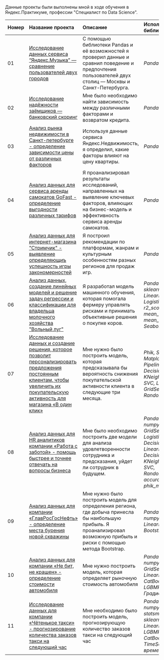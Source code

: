 Данные проекты были выполнены мной в ходе обучения в Яндекс.Практикуме, профессии "Специалист по Data Science".

| Номер | Название проекта | Описание | Используемые библиотеки | Статус |
| :---------------------- | :---------------------- | :---------------------- | :---------------------- | :---------------------- |
| 01 | [Исследование данных сервиса “Яндекс.Музыка” — сравнение пользователей двух городов](https://github.com/petrekl/YandexPracticum-projects/blob/main/%D0%AF%D0%BD%D0%B4%D0%B5%D0%BA%D1%81_%D0%9C%D1%83%D0%B7%D1%8B%D0%BA%D0%B0/%D0%9F%D1%80%D0%BE%D0%B5%D0%BA%D1%82%200%20%D0%91%D0%B0%D0%B7%D0%BE%D0%B2%D1%8B%D0%B9%20Python.ipynb) | С помощью библиотеки Pandas и её возможностей я проверил данные и сравнил поведение и предпочтения пользователей двух столиц — Москвы и Санкт-Петербурга.| *Pandas*| *Завершён* |
| 02 | [Исследование надёжности заёмщиков — банковский скоринг](https://github.com/petrekl/YandexPracticum-projects/blob/main/%D0%9A%D1%80%D0%B5%D0%B4%D0%B8%D1%82%D0%BD%D1%8B%D0%B9%20%D1%81%D0%BA%D0%BE%D1%80%D0%B8%D0%BD%D0%B3/%D0%9F%D1%80%D0%BE%D0%B5%D0%BA%D1%82%201%20%D0%9F%D1%80%D0%B5%D0%B4%D0%BE%D0%B1%D1%80%D0%B0%D0%B1%D0%BE%D1%82%D0%BA%D0%B0%20%D0%B4%D0%B0%D0%BD%D0%BD%D1%8B%D1%85%20(1).ipynb) | Мне было необходимо найти зависимость между различными факторами и возвратом кредита.| *Pandas, Matplotlib*| *Завершён* |
| 03 | [Анализ рынка недвижимости в Санкт-петербурге - определение зависимости цены от различных факторов](https://github.com/petrekl/YandexPracticum-projects/blob/main/%D0%9F%D1%80%D0%BE%D0%B4%D0%B0%D0%B6%D0%B0%20%D0%BA%D0%B2%D0%B0%D1%80%D1%82%D0%B8%D1%80/%D0%9F%D1%80%D0%BE%D0%B5%D0%BA%D1%82%202%20%D0%98%D1%81%D1%81%D0%BB%D0%B5%D0%B4%D0%BE%D0%B2%D0%B0%D1%82%D0%B5%D0%BB%D1%8C%D1%81%D0%BA%D0%B8%D0%B9%20%D0%B0%D0%BD%D0%B0%D0%BB%D0%B8%D0%B7%20%D0%B4%D0%B0%D0%BD%D0%BD%D1%8B%D1%85%20(1).ipynb) | Используя данные сервиса Яндекс.Недвижимость, я определил, какие факторы влияют на цену квартиры. | *Pandas, Matplotlib*| *Завершён* |
| 04 | [Анализ данных для сервиса аренды самокатов GoFast - определение выгодности различных тарифов](https://github.com/petrekl/YandexPracticum-projects/blob/main/%D0%98%D0%BD%D1%82%D0%B5%D1%80%D0%BD%D0%B5%D1%82_%D0%BC%D0%B0%D0%B3%D0%B0%D0%B7%D0%B8%D0%BD_%D0%A1%D1%82%D1%80%D0%B8%D0%BC%D1%87%D0%B8%D0%BA/%D0%9F%D1%80%D0%BE%D0%B5%D0%BA%D1%82%204%20%D0%A1%D0%B1%D0%BE%D1%80%D0%BD%D1%8B%D0%B9%201%20(1).ipynb) | Я проанализировал результаты исследований, направленных на выявление ключевых факторов, влияющих на бизнес-модель и эффективность сервиса аренды самокатов. | *Pandas, Matplotlib, scipy*| *Завершён* |
| 05 | [Анализ данных для интернет-магазина "Стримчик" - выявление определяющиъ успешность игры закономерностей](https://github.com/petrekl/YandexPracticum-projects/blob/main/%D0%98%D0%BD%D1%82%D0%B5%D1%80%D0%BD%D0%B5%D1%82_%D0%BC%D0%B0%D0%B3%D0%B0%D0%B7%D0%B8%D0%BD_%D0%A1%D1%82%D1%80%D0%B8%D0%BC%D1%87%D0%B8%D0%BA/%D0%9F%D1%80%D0%BE%D0%B5%D0%BA%D1%82%204%20%D0%A1%D0%B1%D0%BE%D1%80%D0%BD%D1%8B%D0%B9%201%20(1).ipynb) | Я построил рекомендации по платформам, жанрам и культурным особенностям разных регионов для продаж игр.| *Pandas, Matplotlib, scipy*| *Завершён* |
| 06 | [Анализ данных, создание линейных моделей и решение задач регрессии и классификации для владельца молочного хозяйства "Вольный луг"](https://github.com/petrekl/YandexPracticum-projects/blob/main/%D0%9C%D0%BE%D0%BB%D0%BE%D1%87%D0%BD%D0%BE%D0%B5_%D1%85%D0%BE%D0%B7%D1%8F%D0%B9%D1%81%D1%82%D0%B2%D0%BE_%D0%92%D0%BE%D0%BB%D1%8C%D0%BD%D1%8B%D0%B9_%D0%BB%D1%83%D0%B3/%D0%9F%D1%80%D0%BE%D0%B5%D0%BA%D1%82%205%20%D0%9B%D0%B8%D0%BD%D0%B5%D0%B9%D0%BD%D1%8B%D0%B5%20%D0%BC%D0%BE%D0%B4%D0%B5%D0%BB%D0%B8%20%D0%B2%20%D0%BC%D0%B0%D1%88%D0%B8%D0%BD%D0%BD%D0%BE%D0%BC%20%D0%BE%D0%B1%D1%83%D1%87%D0%B5%D0%BD%D0%B8%D0%B8%20%20(1).ipynb) | Я разработал модель машинного обучения, которая помогала фермеру управлять рисками и принимать объективные решения о покупке коров. | *Pandas, Matplotlib, sklearn, numpy, LinearRegression, LogisticRegression, r2_score, mean_squared_error, mean_absolute_error, Seaborn, scipy*| *Завершён* |
| 07 | [Исследование данных и создание решения, которое позволит персонализировать предложения постоянным клиентам, чтобы увеличить их покупательскую активность для магазина «В один клик»](https://github.com/petrekl/YandexPracticum-projects/blob/main/%D0%98%D0%BD%D1%82%D0%B5%D1%80%D0%BD%D0%B5%D1%82_%D0%BC%D0%B0%D0%B3%D0%B0%D0%B7%D0%B8%D0%BD_%D0%92_%D0%BE%D0%B4%D0%B8%D0%BD_%D0%BA%D0%BB%D0%B8%D0%BA/%D0%9F%D1%80%D0%BE%D0%B5%D0%BA%D1%82%206%20%D0%9E%D0%B1%D1%83%D1%87%D0%B5%D0%BD%D0%B8%D0%B5%20%D1%81%20%D1%83%D1%87%D0%B8%D1%82%D0%B5%D0%BB%D0%B5%D0%BC%20%D0%BA%D0%B0%D1%87%D0%B5%D1%81%D1%82%D0%B2%D0%BE%20%D0%BC%D0%BE%D0%B4%D0%B5%D0%BB%D0%B8%20(1).ipynb) |  Мне нужно было построить модель, которая предсказывала бы вероятность снижения покупательской активности клиента в следующие три месяца. | *Phik, Shap, Pandas, Matplotlib, Sklearn, Scipy, Pipeline, roc_auc_score, DecisionTreeClassifier, KNeighborsClassifier, SVC, LogisticRegression, GridSearchCV, RandomizedSearchCV*| *Завершён* |
| 08 | [Анализ данных для HR аналитиков компании «Работа с заботой» - помощь быстрее и точнее отвечать на вопросы бизнеса](https://github.com/petrekl/YandexPracticum-projects/blob/main/HR_%D0%BA%D0%BE%D0%BC%D0%BF%D0%B0%D0%BD%D0%B8%D1%8F_%D0%A0%D0%B0%D0%B1%D0%BE%D1%82%D0%B0_%D1%81_%D0%B7%D0%B0%D0%B1%D0%BE%D1%82%D0%BE%D0%B9/%D0%9F%D1%80%D0%BE%D0%B5%D0%BA%D1%82%207%20%D0%A1%D0%B1%D0%BE%D1%80%D0%BE%D1%87%D0%BD%D1%8B%D0%B9%202%20(1).ipynb) | Мне было необходимо построить две модели для анализа удовлетворенности сотрудника и предсказания, уйдет ли сотрудник в будущем. | *Pandas, matplotlib, scipy, numpy, seaborn, Pipeline, GridSearchCV, LogisticRegression, DecisionTreeRegressor, LinearRegression, DecisionTreeClassifier, KNeighborsClassifier, SVC, RandomizedSearchCV, accuracy_score, phik_matrix*| *Завершён* |
| 09 | [Анализ данных для компании «ГлавРосГосНефть» - определение места бурения новой скважины](https://github.com/petrekl/YandexPracticum-projects/blob/main/%D0%94%D0%BE%D0%B1%D1%8B%D0%B2%D0%B0%D1%8E%D1%89%D0%B0%D1%8F_%D0%BA%D0%BE%D0%BC%D0%BF%D0%B0%D0%BD%D0%B8%D1%8F_%D0%93%D0%BB%D0%B0%D0%B2%D0%A0%D0%BE%D1%81%D0%93%D0%BE%D1%81%D0%9D%D0%B5%D1%84%D1%82%D1%8C/%D0%9F%D1%80%D0%BE%D0%B5%D0%BA%D1%82%208%20%D0%9C%D0%B0%D1%88%D0%B8%D0%BD%D0%BD%D0%BE%D0%B5%20%D0%BE%D0%B1%D1%83%D1%87%D0%B5%D0%BD%D0%B8%D0%B5%20%D0%B2%20%D0%B1%D0%B8%D0%B7%D0%BD%D0%B5%D1%81%D0%B5%20(1).ipynb) |  Мне нужно было построить модель для определения региона, где добыча принесла бы наибольшую прибыль. Я проанализировал возможную прибыль и риски с помощью метода Bootstrap. | *Pandas, matplotlib, scipy, numpy, seaborn, sklearn, LinearRegression, phik, Bootstrap*| *Завершён* |
| 10 | [Анализ данных для компании «Не бит, не крашен» - определение стоимости автомобиля](https://github.com/petrekl/YandexPracticum-projects/blob/main/%D0%A1%D0%B5%D1%80%D0%B2%D0%B8%D1%81_%D0%BF%D0%BE_%D0%BF%D1%80%D0%BE%D0%B4%D0%B0%D0%B6%D0%B5_%D0%B0%D0%B2%D1%82%D0%BE%D0%BC%D0%BE%D0%B1%D0%B8%D0%BB%D0%B5%D0%B9_%D0%9D%D0%B5%D0%91%D0%B8%D1%82%D0%9D%D0%B5%D0%9A%D1%80%D0%B0%D1%88%D0%B5%D0%BD/%D0%9F%D1%80%D0%BE%D0%B5%D0%BA%D1%82%209%20%D0%A7%D0%B8%D1%81%D0%BB%D0%B5%D0%BD%D0%BD%D1%8B%D0%B5%20%D0%BC%D0%B5%D1%82%D0%BE%D0%B4%D1%8B%20(1).ipynb) |  Мне нужно построить модель, которая определяет рыночную стоимость автомобиля | *Pandas, matplotlib, numpy, seaborn, GridSearchCV, LinearRegression, CatBoostRegressor, LGBMRegressor, Градиентный бустинг*| *Завершён* |
| 11 | [Исследование данных для компании «Чётенькое такси» - прогнозирование количества заказов такси на следующий час](https://github.com/petrekl/YandexPracticum-projects/blob/main/%D0%9A%D0%BE%D0%BC%D0%BF%D0%B0%D0%BD%D0%B8%D1%8F_%D1%87%D0%B5%D1%82%D0%B5%D0%BD%D1%8C%D0%BA%D0%BE%D0%B5_%D1%82%D0%B0%D0%BA%D1%81%D0%B8/%D0%9F%D1%80%D0%BE%D0%B5%D0%BA%D1%82%2010%20%D0%92%D1%80%D0%B5%D0%BC%D0%B5%D0%BD%D0%BD%D1%8B%D0%B5%20%D1%80%D1%8F%D0%B4%D1%8B%20(1).ipynb) |  Мне необходимо было построить модель, прогнозирующую количество заказов такси на следующий час  | *Pandas, matplotlib, numpy, statsmodels.tsa.seasonal, sklearn.model_selection, LinearRegression, LGBMRegressor, CatBoostRegressor, TimeSeriesSplit, временные ряды*| *Завершён* |


